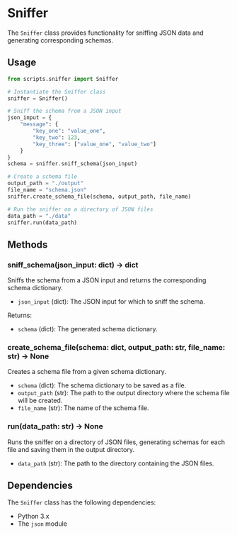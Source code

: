 # Sniffer

The `Sniffer` class provides functionality for sniffing JSON data and generating corresponding schemas.

## Usage

```python
from scripts.sniffer import Sniffer

# Instantiate the Sniffer class
sniffer = Sniffer()

# Sniff the schema from a JSON input
json_input = {
    "message": {
        "key_one": "value_one",
        "key_two": 123,
        "key_three": ["value_one", "value_two"]
    }
}
schema = sniffer.sniff_schema(json_input)

# Create a schema file
output_path = "./output"
file_name = "schema.json"
sniffer.create_schema_file(schema, output_path, file_name)

# Run the sniffer on a directory of JSON files
data_path = "./data"
sniffer.run(data_path)
```

## Methods

### sniff_schema(json_input: dict) -> dict
Sniffs the schema from a JSON input and returns the corresponding schema dictionary.

- `json_input` (dict): The JSON input for which to sniff the schema.

Returns:
- `schema` (dict): The generated schema dictionary.

### create_schema_file(schema: dict, output_path: str, file_name: str) -> None
Creates a schema file from a given schema dictionary.

- `schema` (dict): The schema dictionary to be saved as a file.
- `output_path` (str): The path to the output directory where the schema file will be created.
- `file_name` (str): The name of the schema file.

### run(data_path: str) -> None
Runs the sniffer on a directory of JSON files, generating schemas for each file and saving them in the output directory.

- `data_path` (str): The path to the directory containing the JSON files.

## Dependencies

The `Sniffer` class has the following dependencies:
- Python 3.x
- The `json` module
